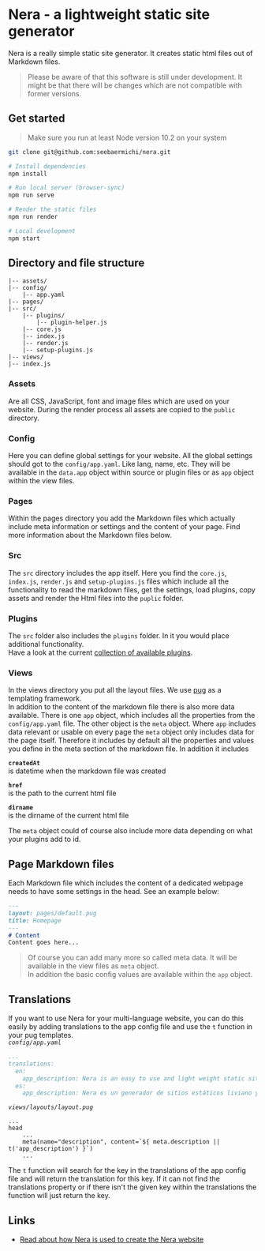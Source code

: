 # Nera - a lightweight static site generator
Nera is a really simple static site generator. It creates static html files out of  
Markdown files.
> Please be aware of that this software is still under development. It might be that there will be changes which are not compatible with former versions.

## Get started
> Make sure you run at least Node version 10.2 on your system

```bash
git clone git@github.com:seebaermichi/nera.git

# Install dependencies
npm install

# Run local server (browser-sync)
npm run serve

# Render the static files
npm run render

# Local development
npm start
```

## Directory and file structure
```
|-- assets/
|-- config/
    |-- app.yaml
|-- pages/
|-- src/
    |-- plugins/
        |-- plugin-helper.js
    |-- core.js
    |-- index.js
    |-- render.js
    |-- setup-plugins.js
|-- views/
|-- index.js
```

### Assets
Are all CSS, JavaScript, font and image files which are used on your website. During the render process all assets are copied to the `public` directory.

### Config
Here you can define global settings for your website. All the global settings should got to the `config/app.yaml`. Like lang, name, etc. They will be available in the `data.app` object within source or plugin files or as `app` object within the view files.

### Pages
Within the pages directory you add the Markdown files which actually include meta information or settings and the content of your page. Find more information about the Markdown files below.

### Src
The `src` directory includes the app itself. Here you find the `core.js`, `index.js`, `render.js` and `setup-plugins.js` files which include all the functionality to read the markdown files, get the settings, load plugins, copy assets and render the Html files into the `puplic` folder.

### Plugins
The `src` folder also includes the `plugins` folder. In it you would place additional functionality.  
Have a look at the current [collection of available plugins](https://github.com/seebaermichi/nera/blob/master/PLUGINS.md).

### Views
In the views directory you put all the layout files. We use [pug](https://pugjs.org/api/getting-started.html) as a templating framework.  
In addition to the content of the markdown file there is also more data available. There is one `app` object, which includes all the properties from the `config/app.yaml` file. The other object is the `meta` object. Where `app` includes data relevant or usable on every page the `meta` object only includes data for the page itself. Therefore it includes by default all the properties and values you define in the meta section of the markdown file. In addition it includes  

__`createdAt`__  
is datetime when the markdown file was created  

__`href`__  
is the path to the current html file  

__`dirname`__  
is the dirname of the current html file  

The `meta` object could of course also include more data depending on what your plugins add to id.

## Page Markdown files
Each Markdown file which includes the content of a dedicated webpage needs to have some settings in the head. See an example below:
```markdown
---
layout: pages/default.pug
title: Homepage
---
# Content
Content goes here...
```
> Of course you can add many more so called meta data. It will be available in the view files as `meta` object.  
> In addition the basic config values are available within the `app` object.

## Translations
If you want to use Nera for your multi-language website, you can do this easily by adding translations to the app config file and use the `t` function in your pug templates.  
_`config/app.yaml`_
```yaml
...
translations:
  en:
    app_description: Nera is an easy to use and light weight static site generator
  es:
    app_description: Nera es un generador de sitios estáticos liviano y fácil de usar
```
_`views/layouts/layout.pug`_
```pug
...
head
    ...
    meta(name="description", content=`${ meta.description || t('app_description') }`)
    ...
```
The `t` function will search for the key in the translations of the app config file and will return the translation for this key. If it can not find the translations property or if there isn't the given key within the translations the function will just return the key.

## Links
* [Read about how Nera is used to create the Nera website](https://medium.com/@micha.becker79/building-nera-website-with-nera-4b50ed5dbff2)
